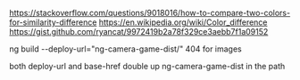 https://stackoverflow.com/questions/9018016/how-to-compare-two-colors-for-similarity-difference
https://en.wikipedia.org/wiki/Color_difference
https://gist.github.com/ryancat/9972419b2a78f329ce3aebb7f1a09152

 ng build --deploy-url="ng-camera-game-dist/"
 404 for images

 both deploy-url and base-href double up ng-camera-game-dist in the path
 